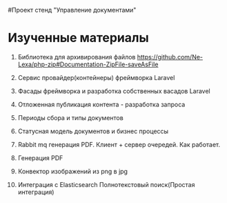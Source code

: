 #Проект стенд "Управление документами"

# Изученные материалы 

1) Библиотека для архивирования файлов
https://github.com/Ne-Lexa/php-zip#Documentation-ZipFile-saveAsFile

2) Сервис провайдер(контейнеры) фреймворка Laravel 

3) Фасады фреймворка и разработка собственных васадов Laravel 

4) Отложенная публикация контента - разработка запроса 

5) Периоды сбора и типы документов

6) Статусная модель документов и бизнес процессы

7) Rabbit mq генерация PDF. Клиент + сервер очередей. Как работает. 

8) Генерация PDF 

9) Конвектор изображений из png в jpg

10) Интеграция с Elasticsearch Полнотекстовый поиск(Простая интеграция)
